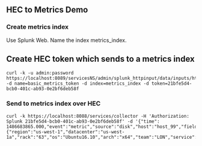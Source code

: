 ## HEC to Metrics Demo

### Create metrics index

Use Splunk Web. Name the index metrics_index.

## Create HEC token which sends to a metrics index

    curl -k -u admin:password https://localhost:8089/servicesNS/admin/splunk_httpinput/data/inputs/http -d name=basic_metrics_token -d index=metrics_index -d token=21bfe5d4-bcb0-401c-ab93-0e2bf6deb58f

### Send to metrics index over HEC

    curl -k https://localhost:8088/services/collector -H 'Authorization: Splunk 21bfe5d4-bcb0-401c-ab93-0e2bf6deb58f' -d '{"time": 1486683865.000,"event":"metric","source":"disk","host":"host_99","fields":{"region":"us-west-1","datacenter":"us-west-1a","rack":"63","os":"Ubuntu16.10","arch":"x64","team":"LON","service":"6","service_version":"0","service_environment":"test","path":"/dev/sda1","fstype":"ext3","_value":1099511627776,"metric_name":"total"}}'